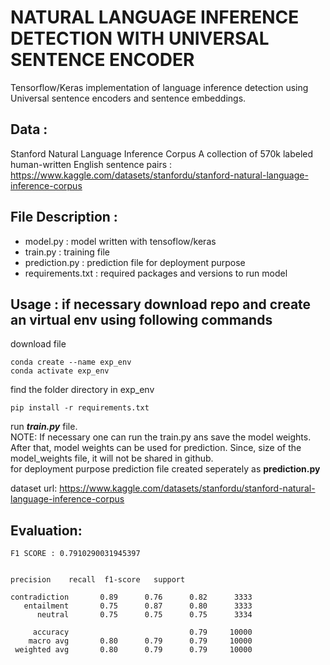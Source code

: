 # NATURAL LANGUAGE INFERENCE DETECTION WITH UNIVERSAL SENTENCE ENCODER


Tensorflow/Keras implementation of language inference detection using Universal sentence encoders and sentence embeddings.

Data :<br/>
----
Stanford Natural Language Inference Corpus
A collection of 570k labeled human-written English sentence pairs : https://www.kaggle.com/datasets/stanfordu/stanford-natural-language-inference-corpus

File Description :
----
- model.py : model written with tensoflow/keras
- train.py : training file
- prediction.py : prediction file for deployment purpose
- requirements.txt : required packages and versions to run model

Usage :
if necessary download repo and create an virtual env using following commands 
----
download file 
```
conda create --name exp_env
conda activate exp_env
```
find the folder directory in exp_env
```
pip install -r requirements.txt 
```
run ***train.py*** file. 
<br/>
NOTE:
If necessary one can run the train.py ans save the model weights. After that, model weights can be used for prediction. Since, size of the model_weights file, it will not be shared in github.
<br/>
for deployment purpose prediction file created seperately as **prediction.py**


dataset url:
https://www.kaggle.com/datasets/stanfordu/stanford-natural-language-inference-corpus

Evaluation:
----
```
F1 SCORE : 0.7910290031945397


precision    recall  f1-score   support

contradiction       0.89      0.76      0.82      3333
   entailment       0.75      0.87      0.80      3333
      neutral       0.75      0.75      0.75      3334

     accuracy                           0.79     10000
    macro avg       0.80      0.79      0.79     10000
 weighted avg       0.80      0.79      0.79     10000
```
